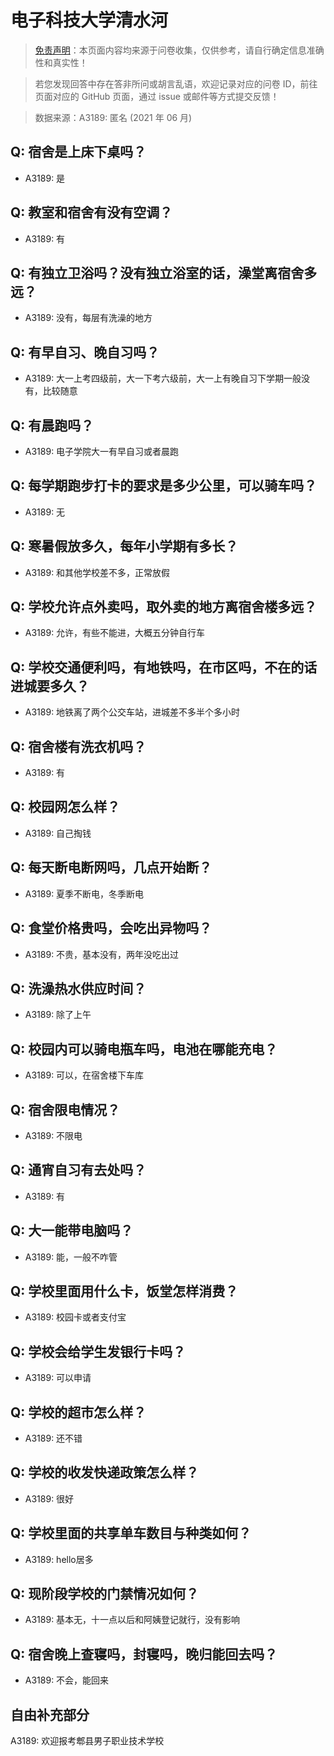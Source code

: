 # 电子科技大学清水河

> [免责声明](https://colleges.chat/#_3)：本页面内容均来源于问卷收集，仅供参考，请自行确定信息准确性和真实性！

> 若您发现回答中存在答非所问或胡言乱语，欢迎记录对应的问卷 ID，前往页面对应的 GitHub 页面，通过 issue 或邮件等方式提交反馈！

> 数据来源：A3189: 匿名 (2021 年 06 月)

## Q: 宿舍是上床下桌吗？

- A3189: 是

## Q: 教室和宿舍有没有空调？

- A3189: 有

## Q: 有独立卫浴吗？没有独立浴室的话，澡堂离宿舍多远？

- A3189: 没有，每层有洗澡的地方

## Q: 有早自习、晚自习吗？

- A3189: 大一上考四级前，大一下考六级前，大一上有晚自习下学期一般没有，比较随意

## Q: 有晨跑吗？

- A3189: 电子学院大一有早自习或者晨跑

## Q: 每学期跑步打卡的要求是多少公里，可以骑车吗？

- A3189: 无

## Q: 寒暑假放多久，每年小学期有多长？

- A3189: 和其他学校差不多，正常放假

## Q: 学校允许点外卖吗，取外卖的地方离宿舍楼多远？

- A3189: 允许，有些不能进，大概五分钟自行车

## Q: 学校交通便利吗，有地铁吗，在市区吗，不在的话进城要多久？

- A3189: 地铁离了两个公交车站，进城差不多半个多小时

## Q: 宿舍楼有洗衣机吗？

- A3189: 有

## Q: 校园网怎么样？

- A3189: 自己掏钱

## Q: 每天断电断网吗，几点开始断？

- A3189: 夏季不断电，冬季断电

## Q: 食堂价格贵吗，会吃出异物吗？

- A3189: 不贵，基本没有，两年没吃出过

## Q: 洗澡热水供应时间？

- A3189: 除了上午

## Q: 校园内可以骑电瓶车吗，电池在哪能充电？

- A3189: 可以，在宿舍楼下车库

## Q: 宿舍限电情况？

- A3189: 不限电

## Q: 通宵自习有去处吗？

- A3189: 有

## Q: 大一能带电脑吗？

- A3189: 能，一般不咋管

## Q: 学校里面用什么卡，饭堂怎样消费？

- A3189: 校园卡或者支付宝

## Q: 学校会给学生发银行卡吗？

- A3189: 可以申请

## Q: 学校的超市怎么样？

- A3189: 还不错

## Q: 学校的收发快递政策怎么样？

- A3189: 很好

## Q: 学校里面的共享单车数目与种类如何？

- A3189: hello居多

## Q: 现阶段学校的门禁情况如何？

- A3189: 基本无，十一点以后和阿姨登记就行，没有影响

## Q: 宿舍晚上查寝吗，封寝吗，晚归能回去吗？

- A3189: 不会，能回来

## 自由补充部分

A3189: 欢迎报考郫县男子职业技术学校